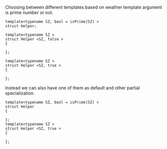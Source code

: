 Choosing between different templates based on weather template argument
is prime number or not.

```
template<typename SZ, bool = isPrime(SZ) >
struct Helper;

template<typename SZ > 
struct Helper <SZ, false > 
{

};

template<typename SZ > 
struct Helper <SZ, true > 
{

};
```

Instead we can also have one of them as default and other partial specialization.

```
template<typename SZ, bool = isPrime(SZ) >
struct Helper 
{

};
template<typename SZ > 
struct Helper <SZ, true > 
{

};
```

